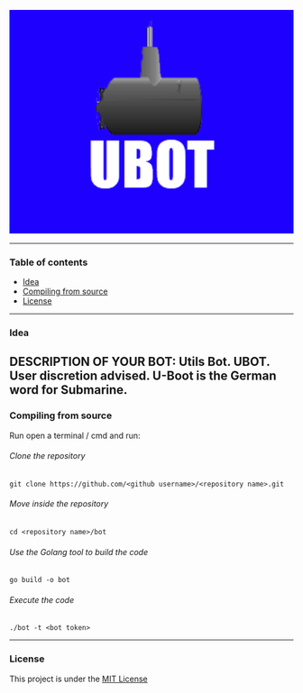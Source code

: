 <p align="center">
    <img alt="Logo example" src="img/logo-example.png">
</p>

---
### Table of contents
- [Idea](#idea)
- [Compiling from source](#compiling-from-source)
- [License](#license)
--- 

### Idea
**DESCRIPTION OF YOUR BOT**:
Utils Bot. UBOT. User discretion advised. U-Boot is the German word for Submarine.
---

### Compiling from source

Run open a terminal / cmd and run:
###### Clone the repository
```shell
git clone https://github.com/<github username>/<repository name>.git
```

###### Move inside the repository
```shell
cd <repository name>/bot
```
###### Use the Golang tool to build the code
```shell
go build -o bot
```
###### Execute the code
```shell
./bot -t <bot token>
```

---

### License
This project is under the [MIT License](LICENSE)

